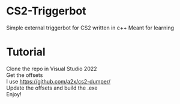 # CS2-Triggerbot
Simple external triggerbot for CS2 written in c++
Meant for learning

# Tutorial
Clone the repo in Visual Studio 2022  
Get the offsets  
I use https://github.com/a2x/cs2-dumper/  
Update the offsets and build the .exe  
Enjoy!  
